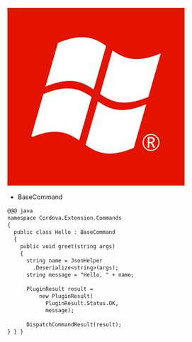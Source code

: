 <!SLIDE bullets incremental>

![Windows Phone](windows_phone_logo.jpg)

* BaseCommand

<!SLIDE>

	@@@ java
	namespace Cordova.Extension.Commands
	{
	  public class Hello : BaseCommand
	  {
	    public void greet(string args)
	    {
          string name = JsonHelper
			.Deserialize<string>(args);
          string message = "Hello, " + name;

          PluginResult result = 
              new PluginResult(
				PluginResult.Status.OK,
	 			message);

          DispatchCommandResult(result);
	} } }
